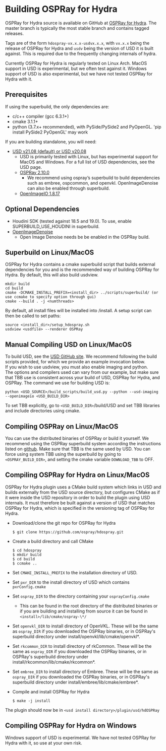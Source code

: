 # Building OSPRay for Hydra

OSPRay for Hydra source is available on GitHub at
[OSPRay for Hydra](http://github.com/ospray/hdospray). The master branch is typically
the most stable branch and contains tagged releases.

Tags are of the form `hdospray-vx.x.x-usdvx.x.x`, with `vx.x.x` being the
release of OSPRay for Hydra and `usdv` being the version of USD it is built against.
This is required due to the frequently changing internals of hydra.

Currently OSPRay for Hydra is regularly tested on Linux Arch.  MacOS support in USD is 
experimental, but we often test against it. Windows support of USD is
also experimental, but we have not tested OSPRay for Hydra with it.

## Prerequisites

If using the superbuild, the only dependencies are:
- c/c++ compiler (gcc 6.3.1+)
- cmake 3.1.1+
- python (3.7.x+ recommended), with PySide/PySide2 and PyOpenGL.  'pip install PySide2 PyOpenGL' may work

If you are building standalone, you will need:
- [USD v21.08 (default) or USD v20.08](https://graphics.pixar.com/usd/docs/index.html)
  - USD is primarily tested with Linux, but has experimental support for MacOS and Windows.
    For a full list of USD dependencies, see the USD page.
  - [OSPRay 2.10.0](http://www.ospray.org/)
      - We recommend using ospray’s superbuild to build dependencies
        such as embree, ospcommon, and openvkl.  OpenImageDenoise can
        also be enabled through superbuild.
  - [OpenImageIO 1.8.17](https://sites.google.com/site/openimageio/home)

## Optional Dependencies

  - Houdini SDK (tested against 18.5 and 19.0). To use, enable SUPERBUILD_USE_HOUDINI in superbuild.
  - [OpenImageDenoise](https://github.com/OpenImageDenoise/oidn.git)
      - Open Image Denoise needs be be enabled in the OSPRay build.

## Superbuild on Linux/MacOS

OSPRay for Hydra contains a cmake superbuild script that builds external dependencies for you
and is the recommended way of building OSPRay for Hydra.  By default, this will also build
usdview.

```
mkdir build
cd build
cmake -DCMAKE_INSTALL_PREFIX=<install_dir> ../scripts/superbuild/ (or use ccmake to specify option through gui)
cmake --build . -j <numthreads>
```

By default, all install files will be installed into <build dir>/install.
A setup script can then be called to set paths:

```
source <install_dir>/setup_hdospray.sh
usdview <usdfile> --renderer OSPRay
```


## Manual Compiling USD on Linux/MacOS

To build USD, see the [USD GitHub
site](https://github.com/PixarAnimationStudios/USD). 
We recommend following the
build scripts provided, for which we provide an example invocation below.  
If you wish to use usdview, you must also enable imaging and python.  
The options and compilers used can vary from our example,
 but make sure that TBB use is consistent across your build of USD, 
 OSPRay for Hydra, and OSPRay.  The command we use for building USD is:

```
python <USD_SOURCE>/build_scripts/build_usd.py --python --usd-imaging --openimageio <USD_BUILD_DIR>
```

To set TBB explicitly, go to `<USD_BUILD_DIR>`/build/USD and set TBB libraries and include directories using cmake. 

## Compiling OSPRay on Linux/MacOS

You can use the distributed binaries of OSPRay or build it yourself.
We recommend using the OSPRay superbuild system according the instructions listed on [github](https://github.com/ospray/OSPRay).  Make sure that TBB is the same used by USD.  You can force using system TBB using the superbuild by going to `<OSPRAY_BUILD_DIR>`, and setting the cmake variable `DOWNLOAD_TBB` to OFF.

## Compiling OSPRay for Hydra on Linux/MacOS

OSPRay for Hydra plugin uses a CMake build system which links in USD and builds
externally from the USD source directory, but configures CMake as if it were
inside the USD repository in order to build the plugin using USD internals. It
must therefore be built against a version of USD that matches OSPRay for Hydra, which is
specified in the versioning tag of OSPRay for Hydra.

- Download/clone the git repo for OSPRay for Hydra

    ```
    $ git clone https://github.com/ospray/hdospray.git
    ```

- Create a build directory and call CMake

    ```
    $ cd hdospray
    $ mkdir build
    $ cd build
    $ ccmake ..
    ```

- Set `CMAKE_INSTALL_PREFIX` to the installation directory of USD.
- Set `pxr_DIR` to the install directory of USD which contains `pxrConfig.cmake`
- Set `ospray_DIR` to the directory containing your `osprayConfig.cmake`
    - This can be found in the root directory of the distributed binaries or
      if you are building and installing from source it can be found in
      `<install>/lib/cmake/ospray-\*/`
- Set `openvkl_DIR` to install directory of OpenVKL. These will be the same as
  `ospray_DIR` if you downloaded the OSPRay binaries, or in OSPRay's 
  superbuild directory under install/openvkl/lib/cmake/openvkl*.
- Set `rkcommon_DIR` to install directory of rkCommon. These will be the same as
  `ospray_DIR` if you downloaded the OSPRay binaries, or in OSPRay's 
  superbuild directory under install/rkcommon/lib/cmake/rkcommon*.
- Set `embree_DIR` to install directory of Embree. These will be the same as
  `ospray_DIR` if you downloaded the OSPRay binaries, or in OSPRay's 
  superbuild directory under install/embree/lib/cmake/embree*.
- Compile and install OSPRay for Hydra

    ```
    $ make -j install
    ```

The plugin should now be in `<usd install directory>/plugin/usd/hdOSPRay`

## Compiling OSPRay for Hydra on Windows

Windows support of USD is experimental.  We have not tested OSPRay for Hydra with it,
so use at your own risk.
